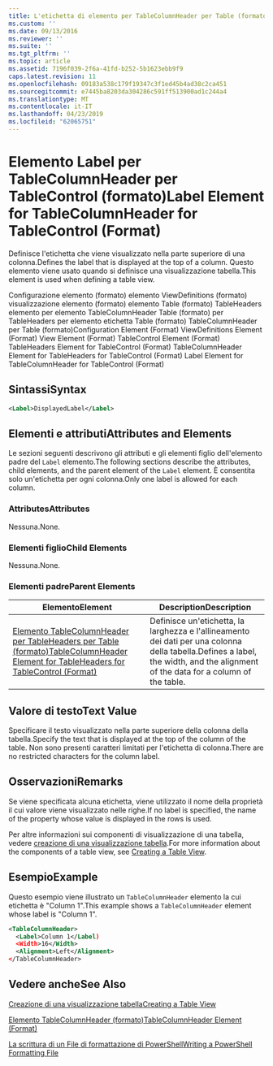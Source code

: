 ```yaml
---
title: L'etichetta di elemento per TableColumnHeader per Table (formato) | Microsoft Docs
ms.custom: ''
ms.date: 09/13/2016
ms.reviewer: ''
ms.suite: ''
ms.tgt_pltfrm: ''
ms.topic: article
ms.assetid: 7196f039-2f6a-41fd-b252-5b1623ebb9f9
caps.latest.revision: 11
ms.openlocfilehash: 09183a538c179f19347c3f1ed45b4ad38c2ca451
ms.sourcegitcommit: e7445ba8203da304286c591ff513900ad1c244a4
ms.translationtype: MT
ms.contentlocale: it-IT
ms.lasthandoff: 04/23/2019
ms.locfileid: "62065751"
---
```

# <a name="label-element-for-tablecolumnheader-for-tablecontrol-format"></a><span data-ttu-id="7ec34-102">Elemento Label per TableColumnHeader per TableControl (formato)</span><span class="sxs-lookup"><span data-stu-id="7ec34-102">Label Element for TableColumnHeader for TableControl (Format)</span></span>

<span data-ttu-id="7ec34-103">Definisce l'etichetta che viene visualizzato nella parte superiore di una colonna.</span><span class="sxs-lookup"><span data-stu-id="7ec34-103">Defines the label that is displayed at the top of a column.</span></span> <span data-ttu-id="7ec34-104">Questo elemento viene usato quando si definisce una visualizzazione tabella.</span><span class="sxs-lookup"><span data-stu-id="7ec34-104">This element is used when defining a table view.</span></span>

<span data-ttu-id="7ec34-105">Configurazione elemento (formato) elemento ViewDefinitions (formato) visualizzazione elemento (formato) elemento Table (formato) TableHeaders elemento per elemento TableColumnHeader Table (formato) per TableHeaders per elemento etichetta Table (formato) TableColumnHeader per Table (formato)</span><span class="sxs-lookup"><span data-stu-id="7ec34-105">Configuration Element (Format) ViewDefinitions Element (Format) View Element (Format) TableControl Element (Format) TableHeaders Element for TableControl (Format) TableColumnHeader Element for TableHeaders for TableControl (Format) Label Element  for TableColumnHeader for TableControl (Format)</span></span>

## <a name="syntax"></a><span data-ttu-id="7ec34-106">Sintassi</span><span class="sxs-lookup"><span data-stu-id="7ec34-106">Syntax</span></span>

```xml
<Label>DisplayedLabel</Label>

```

## <a name="attributes-and-elements"></a><span data-ttu-id="7ec34-107">Elementi e attributi</span><span class="sxs-lookup"><span data-stu-id="7ec34-107">Attributes and Elements</span></span>

<span data-ttu-id="7ec34-108">Le sezioni seguenti descrivono gli attributi e gli elementi figlio dell'elemento padre del `Label` elemento.</span><span class="sxs-lookup"><span data-stu-id="7ec34-108">The following sections describe the attributes, child elements, and the parent element of the `Label` element.</span></span> <span data-ttu-id="7ec34-109">È consentita solo un'etichetta per ogni colonna.</span><span class="sxs-lookup"><span data-stu-id="7ec34-109">Only one label is allowed for each column.</span></span>

### <a name="attributes"></a><span data-ttu-id="7ec34-110">Attributes</span><span class="sxs-lookup"><span data-stu-id="7ec34-110">Attributes</span></span>

<span data-ttu-id="7ec34-111">Nessuna.</span><span class="sxs-lookup"><span data-stu-id="7ec34-111">None.</span></span>

### <a name="child-elements"></a><span data-ttu-id="7ec34-112">Elementi figlio</span><span class="sxs-lookup"><span data-stu-id="7ec34-112">Child Elements</span></span>

<span data-ttu-id="7ec34-113">Nessuna.</span><span class="sxs-lookup"><span data-stu-id="7ec34-113">None.</span></span>

### <a name="parent-elements"></a><span data-ttu-id="7ec34-114">Elementi padre</span><span class="sxs-lookup"><span data-stu-id="7ec34-114">Parent Elements</span></span>

|<span data-ttu-id="7ec34-115">Elemento</span><span class="sxs-lookup"><span data-stu-id="7ec34-115">Element</span></span>|<span data-ttu-id="7ec34-116">Description</span><span class="sxs-lookup"><span data-stu-id="7ec34-116">Description</span></span>|
|-------------|-----------------|
|[<span data-ttu-id="7ec34-117">Elemento TableColumnHeader per TableHeaders per Table (formato)</span><span class="sxs-lookup"><span data-stu-id="7ec34-117">TableColumnHeader Element for TableHeaders for TableControl  (Format)</span></span>](./tablecolumnheader-element-format.md)|<span data-ttu-id="7ec34-118">Definisce un'etichetta, la larghezza e l'allineamento dei dati per una colonna della tabella.</span><span class="sxs-lookup"><span data-stu-id="7ec34-118">Defines a label, the width, and the alignment of the data for a column of the table.</span></span>|

## <a name="text-value"></a><span data-ttu-id="7ec34-119">Valore di testo</span><span class="sxs-lookup"><span data-stu-id="7ec34-119">Text Value</span></span>

<span data-ttu-id="7ec34-120">Specificare il testo visualizzato nella parte superiore della colonna della tabella.</span><span class="sxs-lookup"><span data-stu-id="7ec34-120">Specify the text that is displayed at the top of the column of the table.</span></span> <span data-ttu-id="7ec34-121">Non sono presenti caratteri limitati per l'etichetta di colonna.</span><span class="sxs-lookup"><span data-stu-id="7ec34-121">There are no restricted characters for the column label.</span></span>

## <a name="remarks"></a><span data-ttu-id="7ec34-122">Osservazioni</span><span class="sxs-lookup"><span data-stu-id="7ec34-122">Remarks</span></span>

<span data-ttu-id="7ec34-123">Se viene specificata alcuna etichetta, viene utilizzato il nome della proprietà il cui valore viene visualizzato nelle righe.</span><span class="sxs-lookup"><span data-stu-id="7ec34-123">If no label is specified, the name of the property whose value is displayed in the rows is used.</span></span>

<span data-ttu-id="7ec34-124">Per altre informazioni sui componenti di visualizzazione di una tabella, vedere [creazione di una visualizzazione tabella](./creating-a-table-view.md).</span><span class="sxs-lookup"><span data-stu-id="7ec34-124">For more information about the components of a table view, see [Creating a Table View](./creating-a-table-view.md).</span></span>

## <a name="example"></a><span data-ttu-id="7ec34-125">Esempio</span><span class="sxs-lookup"><span data-stu-id="7ec34-125">Example</span></span>

<span data-ttu-id="7ec34-126">Questo esempio viene illustrato un `TableColumnHeader` elemento la cui etichetta è "Column 1".</span><span class="sxs-lookup"><span data-stu-id="7ec34-126">This example shows a `TableColumnHeader` element whose label is "Column 1".</span></span>

```xml
<TableColumnHeader>
  <Label>Column 1</Label)
  <Width>16</Width>
  <Alignment>Left</Alignment>
</TableColumnHeader>
```

## <a name="see-also"></a><span data-ttu-id="7ec34-127">Vedere anche</span><span class="sxs-lookup"><span data-stu-id="7ec34-127">See Also</span></span>

[<span data-ttu-id="7ec34-128">Creazione di una visualizzazione tabella</span><span class="sxs-lookup"><span data-stu-id="7ec34-128">Creating a Table View</span></span>](./creating-a-table-view.md)

[<span data-ttu-id="7ec34-129">Elemento TableColumnHeader (formato)</span><span class="sxs-lookup"><span data-stu-id="7ec34-129">TableColumnHeader Element (Format)</span></span>](./tablecolumnheader-element-format.md)

[<span data-ttu-id="7ec34-130">La scrittura di un File di formattazione di PowerShell</span><span class="sxs-lookup"><span data-stu-id="7ec34-130">Writing a PowerShell Formatting File</span></span>](./writing-a-powershell-formatting-file.md)
